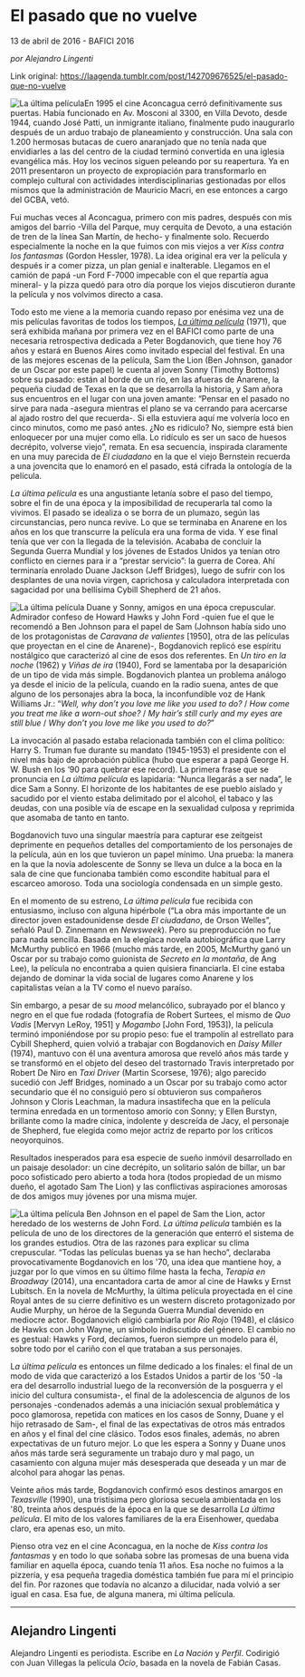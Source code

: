 # El pasado que no vuelve



13 de abril de 2016 - BAFICI 2016

_por Alejandro Lingenti_

Link original: https://laagenda.tumblr.com/post/142709676525/el-pasado-que-no-vuelve

![La última película](https://64.media.tumblr.com/e91cd4843b5755ab3640c02f9e008ea5/tumblr_inline_pjzrq8gL4D1t6q87u_500.jpg)En 1995 el cine Aconcagua cerró definitivamente sus puertas. Había funcionado en Av. Mosconi al 3300, en Villa Devoto, desde 1944, cuando José Patti, un inmigrante italiano, finalmente pudo inaugurarlo después de un arduo trabajo de planeamiento y construcción. Una sala con 1.200 hermosas butacas de cuero anaranjado que no tenía nada que envidiarles a las del centro de la ciudad terminó convertida en una iglesia evangélica más. Hoy los vecinos siguen peleando por su reapertura. Ya en 2011 presentaron un proyecto de expropiación para transformarlo en complejo cultural con actividades interdisciplinarias gestionadas por ellos mismos que la administración de Mauricio Macri, en ese entonces a cargo del GCBA, vetó.

Fui muchas veces al Aconcagua, primero con mis padres, después con mis amigos del barrio -Villa del Parque, muy cerquita de Devoto, a una estación de tren de la línea San Martín, de hecho- y finalmente solo. Recuerdo especialmente la noche en la que fuimos con mis viejos a ver *Kiss contra los fantasmas* (Gordon Hessler, 1978). La idea original era ver la película y después ir a comer pizza, un plan genial e inalterable. Llegamos en el camión de papá -un Ford F-7000 impecable con el que repartía agua mineral- y la pizza quedó para otro día porque los viejos discutieron durante la película y nos volvimos directo a casa.

Todo esto me viene a la memoria cuando repaso por enésima vez una de mis películas favoritas de todos los tiempos, *[La última película](http://festivales.buenosaires.gob.ar/2016/bafici/es/programacion/evento/66/la-ultima-pelicula)* (1971), que será exhibida mañana por primera vez en el BAFICI como parte de una necesaria retrospectiva dedicada a Peter Bogdanovich, que tiene hoy 76 años y estará en Buenos Aires como invitado especial del festival. En una de las mejores escenas de la película, Sam the Lion (Ben Johnson, ganador de un Oscar por este papel) le cuenta al joven Sonny (Timothy Bottoms) sobre su pasado: están al borde de un río, en las afueras de Anarene, la pequeña ciudad de Texas en la que se desarrolla la historia, y Sam añora sus encuentros en el lugar con una joven amante: “Pensar en el pasado no sirve para nada -asegura mientras el plano se va cerrando para acercarse al ajado rostro del que recuerda-. Si ella estuviera aquí me volvería loco en cinco minutos, como me pasó antes. ¿No es ridículo? No, siempre está bien enloquecer por una mujer como ella. Lo ridículo es ser un saco de huesos decrépito, volverse viejo”, remata. En esa secuencia, inspirada claramente en una muy parecida de *El ciudadano* en la que el viejo Bernstein recuerda a una jovencita que lo enamoró en el pasado, está cifrada la ontología de la película.

*La última película* es una angustiante letanía sobre el paso del tiempo, sobre el fin de una época y la imposibilidad de recuperarla tal como la vivimos. El pasado se idealiza o se borra de un plumazo, según las circunstancias, pero nunca revive. Lo que se terminaba en Anarene en los años en los que transcurre la película era una forma de vida. Y ese final tenía que ver con la llegada de la televisión. Acababa de concluir la Segunda Guerra Mundial y los jóvenes de Estados Unidos ya tenían otro conflicto en ciernes para ir a “prestar servicio”: la guerra de Corea. Ahí terminaría enrolado Duane Jackson (Jeff Bridges), luego de sufrir con los desplantes de una novia virgen, caprichosa y calculadora interpretada con sagacidad por una bellísima Cybill Shepherd de 21 años.

![La última película](https://64.media.tumblr.com/e91cd4843b5755ab3640c02f9e008ea5/tumblr_inline_pjzrq8gL4D1t6q87u_500.jpg) Duane y Sonny, amigos en una época crepuscular. Admirador confeso de Howard Hawks y John Ford -quien fue el que le recomendó a Ben Johnson para el papel de Sam (Johnson había sido uno de los protagonistas de *Caravana de valientes* [1950], otra de las películas que proyectan en el cine de Anarene)-, Bogdanovich replicó ese espíritu nostálgico que caracterizó al cine de esos dos referentes. En *Un tiro en la noche* (1962) y *Viñas de ira* (1940), Ford se lamentaba por la desaparición de un tipo de vida más simple. Bogdanovich plantea un problema análogo ya desde el inicio de la película, cuando en la radio suena, antes de que alguno de los personajes abra la boca, la inconfundible voz de Hank Williams Jr.: “*Well, why don’t you love me like you used to do?* / *How come you treat me like a worn-out shoe?* / *My hair’s still curly and my eyes are still blue* / *Why don’t you love me like you used to do?*”

La invocación al pasado estaba relacionada también con el clima político: Harry S. Truman fue durante su mandato (1945-1953) el presidente con el nivel más bajo de aprobación pública (hubo que esperar a papá George H. W. Bush en los ‘90 para quebrar ese record). La primera frase que se pronuncia en *La última película* es lapidaria: “Nunca llegarás a ser nada”, le dice Sam a Sonny. El horizonte de los habitantes de ese pueblo aislado y sacudido por el viento estaba delimitado por el alcohol, el tabaco y las deudas, con una posible vía de escape en la sexualidad culposa y reprimida que asomaba de tanto en tanto.

Bogdanovich tuvo una singular maestría para capturar ese zeitgeist deprimente en pequeños detalles del comportamiento de los personajes de la película, aún en los que tuvieron un papel mínimo. Una prueba: la manera en la que la novia adolescente de Sonny se lleva un dulce a la boca en la sala de cine que funcionaba también como escondite habitual para el escarceo amoroso. Toda una sociología condensada en un simple gesto.

En el momento de su estreno, *La última película* fue recibida con entusiasmo, incluso con alguna hipérbole (“La obra más importante de un director joven estadounidense desde *El ciudadano*, de Orson Welles”, señaló Paul D. Zinnemann en *Newsweek*). Pero su preproducción no fue para nada sencilla. Basada en la elegíaca novela autobiográfica que Larry McMurthy publicó en 1966 (mucho más tarde, en 2005, McMurthy ganó un Oscar por su trabajo como guionista de *Secreto en la montaña*, de Ang Lee), la película no encontraba a quien quisiera financiarla. El cine estaba dejando de dominar la vida social de lugares como Anarene y los capitalistas veían a la TV como el nuevo paraíso.

Sin embargo, a pesar de su *mood* melancólico, subrayado por el blanco y negro en el que fue rodada (fotografía de Robert Surtees, el mismo de *Quo Vadis* [Mervyn LeRoy, 1951] y *Mogambo* [John Ford, 1953]), la película terminó imponiéndose por su propio peso: fue el trampolín al estrellato para Cybill Shepherd, quien volvió a trabajar con Bogdanovich en *Daisy Miller* (1974), mantuvo con él una aventura amorosa que reveló años más tarde y se transformó en el objeto del deseo del trastornado Travis interpretado por Robert De Niro en *Taxi Driver* (Martin Scorsese, 1976); algo parecido sucedió con Jeff Bridges, nominado a un Oscar por su trabajo como actor secundario que él no consiguió pero sí obtuvieron sus compañeros Johnson y Cloris Leachman, la madura insastifecha que en la película termina enredada en un tormentoso amorío con Sonny; y Ellen Burstyn, brillante como la madre cínica, indolente y descreída de Jacy, el personaje de Shepherd, fue elegida como mejor actriz de reparto por los críticos neoyorquinos.

Resultados inesperados para esa especie de sueño inmóvil desarrollado en un paisaje desolador: un cine decrépito, un solitario salón de billar, un bar poco sofisticado pero abierto a toda hora (todos propiedad de un mismo dueño, el agotado Sam The Lion) y las conflictivas aspiraciones amorosas de dos amigos muy jóvenes por una misma mujer.

![La última película](https://64.media.tumblr.com/51e89b9aa803f2d482ad6d129ec72758/tumblr_inline_pjzrq9mjBM1t6q87u_500.jpg) Ben Johnson en el papel de Sam the Lion, actor heredado de los westerns de John Ford. *La última película* también es la película de uno de los directores de la generación que enterró el sistema de los grandes estudios. Otra de las razones para explicar su clima crepuscular. “Todas las películas buenas ya se han hecho”, declaraba provocativamente Bogdanovich en los '70, una idea que mantiene hoy, a juzgar por lo que vimos en su último filme hasta la fecha, *Terapia en Broadway* (2014), una encantadora carta de amor al cine de Hawks y Ernst Lubitsch. En la novela de McMurthy, la última película proyectada en el cine Royal antes de su cierre definitivo es un western discreto protagonizado por Audie Murphy, un héroe de la Segunda Guerra Mundial devenido en mediocre actor. Bogdanovich eligió cambiarla por *Río Rojo* (1948), el clásico de Hawks con John Wayne, un símbolo indiscutido del género. El cambio no es gestual: Hawks y Ford, decíamos, fueron siempre un modelo para él, sobre todo por el cariño con el que trataban a sus personajes. 

L*a última película* es entonces un filme dedicado a los finales: el final de un modo de vida que caracterizó a los Estados Unidos a partir de los '50 -la era del desarrollo industrial luego de la reconversión de la posguerra y el inicio del cultura consumista-, el final de la adolescencia de algunos de los personajes -condenados además a una iniciación sexual problemática y poco glamorosa, repetida con matices en los casos de Sonny, Duane y el hijo retrasado de Sam-, el final de las expectativas de otros más entrados en años y el final del cine clásico. Todos esos finales, además, no abren expectativas de un futuro mejor. Lo que les espera a Sonny y Duane unos años más tarde será seguramente un trabajo duro y mal pago, un casamiento con alguna mujer más desesperada que deseada y un mar de alcohol para ahogar las penas.

Veinte años más tarde, Bogdanovich confirmó esos destinos amargos en *Texasville* (1990), una tristísima pero gloriosa secuela ambientada en los '80, treinta años después de la época en la que se desarrolla *La última película*. El mito de los valores familiares de la era Eisenhower, quedaba claro, era apenas eso, un mito. 

Pienso otra vez en el cine Aconcagua, en la noche de *Kiss contra los fantasmas* y en todo lo que soñaba sobre las promesas de una buena vida familiar en aquella época, cuando tenía 11 años. Esa noche no fuimos a la pizzería, y esa pequeña tragedia doméstica también fue para mí el principio del fin. Por razones que todavía no alcanzo a dilucidar, nada volvió a ser igual en casa. Esa fue, de alguna manera, mi última película.

  




---

 Alejandro Lingenti
-------------------

 Alejandro Lingenti es periodista. Escribe en *La Nación* y *Perfil*. Codirigió con Juan Villegas la película *Ocio*, basada en la novela de Fabián Casas. 

